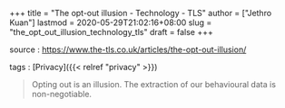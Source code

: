 +++
title = "The opt-out illusion - Technology - TLS"
author = ["Jethro Kuan"]
lastmod = 2020-05-29T21:02:16+08:00
slug = "the_opt_out_illusion_technology_tls"
draft = false
+++

source
: <https://www.the-tls.co.uk/articles/the-opt-out-illusion/>

tags
: [Privacy]({{< relref "privacy" >}})

> Opting out is an illusion. The extraction of our behavioural data is non-negotiable.
